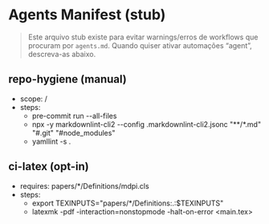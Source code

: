 # Agents Manifest (stub)

> Este arquivo stub existe para evitar warnings/erros de workflows que procuram por `agents.md`.
> Quando quiser ativar automações “agent”, descreva-as abaixo.

## repo-hygiene (manual)
- scope: /
- steps:
  - pre-commit run --all-files
  - npx -y markdownlint-cli2 --config .markdownlint-cli2.jsonc "**/*.md" "#.git" "#node_modules"
  - yamllint -s .

## ci-latex (opt-in)
- requires: papers/*/Definitions/mdpi.cls
- steps:
  - export TEXINPUTS="papers/*/Definitions:.:$TEXINPUTS"
  - latexmk -pdf -interaction=nonstopmode -halt-on-error <main.tex>

